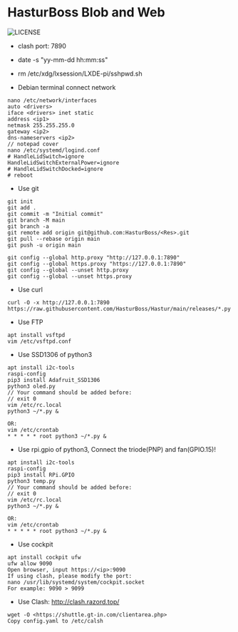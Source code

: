 # HasturBoss Blob and Web
![LICENSE](https://img.shields.io/github/license/HasturBoss/Hastur)

* clash port: 7890
* date -s "yy-mm-dd hh:mm:ss"
* rm /etc/xdg/lxsession/LXDE-pi/sshpwd.sh

* Debian terminal connect network
```Shell
nano /etc/network/interfaces
auto <drivers>
iface <drivers> inet static
address <ip1>
netmask 255.255.255.0
gateway <ip2>
dns-nameservers <ip2>
// notepad cover
nano /etc/systemd/logind.conf
# HandleLidSwitch=ignore
HandleLidSwitchExternalPower=ignore
# HandleLidSwitchDocked=ignore
# reboot
```

* Use git
```Git
git init
git add .
git commit -m "Initial commit"
git branch -M main
git branch -a
git remote add origin git@github.com:HasturBoss/<Res>.git
git pull --rebase origin main
git push -u origin main

git config --global http.proxy "http://127.0.0.1:7890"
git config --global https.proxy "https://127.0.0.1:7890"
git config --global --unset http.proxy
git config --global --unset https.proxy
```

* Use curl
```Shell
curl -O -x http://127.0.0.1:7890 https://raw.githubusercontent.com/HasturBoss/Hastur/main/releases/*.py
```

* Use FTP
```Shell
apt install vsftpd
vim /etc/vsftpd.conf
```

* Use SSD1306 of python3
```Shell
apt install i2c-tools
raspi-config
pip3 install Adafruit_SSD1306
python3 oled.py
// Your command should be added before:
// exit 0
vim /etc/rc.local
python3 ~/*.py &

OR:
vim /etc/crontab
* * * * * root python3 ~/*.py &
```

* Use rpi.gpio of python3, Connect the triode(PNP) and fan(GPIO.15)!
```Shell
apt install i2c-tools
raspi-config
pip3 install RPi.GPIO
python3 temp.py
// Your command should be added before:
// exit 0
vim /etc/rc.local
python3 ~/*.py &

OR:
vim /etc/crontab
* * * * * root python3 ~/*.py &
```

* Use cockpit
```Shell
apt install cockpit ufw
ufw allow 9090
Open browser, input https://<ip>:9090
If using clash, please modify the port: 
nano /usr/lib/systemd/system/cockpit.socket
For example: 9090 > 9099
```

* Use Clash: http://clash.razord.top/
```
wget -O <https://shuttle.gt-in.com/clientarea.php>
Copy config.yaml to /etc/calsh
```
